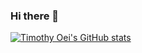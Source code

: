 ### Hi there 👋

[![Timothy Oei's GitHub stats](https://github-readme-stats.vercel.app/api?username=timothyoei&count_private=true&show_icons=true&theme=transparent&hide_border=true&text_color=ffffff)](https://github.com/anuraghazra/github-readme-stats)

<!--
**timothyoei/timothyoei** is a ✨ _special_ ✨ repository because its `README.md` (this file) appears on your GitHub profile.

Here are some ideas to get you started:

- 🔭 I’m currently working on ...
- 🌱 I’m currently learning ...
- 👯 I’m looking to collaborate on ...
- 🤔 I’m looking for help with ...
- 💬 Ask me about ...
- 📫 How to reach me: ...
- 😄 Pronouns: ...
- ⚡ Fun fact: ...
-->
